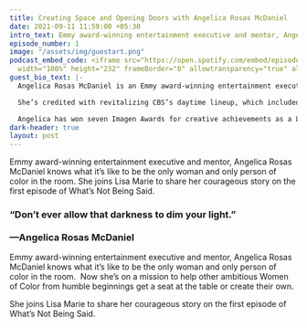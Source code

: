 ```yaml
---
title: Creating Space and Opening Doors with Angelica Rosas McDaniel
date: 2021-09-11 11:59:00 +05:30
intro_text: Emmy award-winning entertainment executive and mentor, Angelica Rosas McDaniel knows what it’s like to be the only woman and only person of color in the room.
episode_number: 1
image: "/assets/img/guestart.png"
podcast_embed_code: <iframe src="https://open.spotify.com/embed/episode/2pUYmyZNmDvMRBGnaFHw4e"
  width="100%" height="232" frameBorder="0" allowtransparency="true" allow="encrypted-media"></iframe>
guest_bio_text: |-
  Angelica Rosas McDaniel is an Emmy award-winning entertainment executive, mentorship & equity advocate and public speaker. Making her start as a national radio host at 15, Angelica graduated to television at Telepictures/Warner Bros. as a development executive and director of new media for a lineup of shows that included The Tyra Banks Show, Extra and The Ellen DeGeneres Show before transitioning to CBS. As the EVP of Daytime Programs at the top-rated network, she had oversight of 11 shows, more than 1,200 original episodes every year and 34 million viewers weekly.

  She’s credited with revitalizing CBS’s daytime lineup, which included beloved daytime dramas and game shows alike, from The Young and the Restless to The Price Is Right. Most notably, Angelica launched The Talk — CBS’s first daytime talk show and led the daypart in winning 116 Daytime Emmys.

  Angelica has won seven Imagen Awards for creative achievements as a Latina in the entertainment industry, was named one of the “35 Women Under 35 Running Hollywood” in Glamour magazine and featured as one of the industry’s fastest-rising stars in The Hollywood Reporter’s Next Gen.
dark-header: true
layout: post
---
```


Emmy award-winning entertainment executive and mentor, Angelica Rosas McDaniel knows what it’s like to be the only woman and only person of color in the room. She joins Lisa Marie to share her courageous story on the first episode of What’s Not Being Said.

### &ldquo;Don’t ever allow that darkness to dim your light.&rdquo; <br><br> &mdash;Angelica Rosas McDaniel

Emmy award-winning entertainment executive and mentor, Angelica Rosas McDaniel knows what it’s like to be the only woman and only person of color in the room.  Now she’s on a mission to help other ambitious Women of Color from humble beginnings get a seat at the table or create their own. 

She joins Lisa Marie to share her courageous story on the first episode of What’s Not Being Said.
